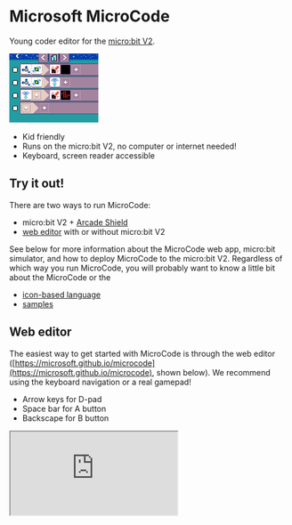 # Microsoft MicroCode

Young coder editor for the [micro:bit V2](https://microbit.org).

![Chuck a Duck MicroCode program](./images/sample_chuck_a_duck.png)

- Kid friendly
- Runs on the micro:bit V2, no computer or internet needed!
- Keyboard, screen reader accessible

## Try it out!

There are two ways to run MicroCode:

-   micro:bit V2 + [Arcade Shield](https://www.kittenbot.cc/products/newbit-arcade-shield)
-   [web editor](https://microsoft.github.io/microcode) with or without micro:bit V2

See below for more information about the MicroCode web app, micro:bit simulator, and how to deploy MicroCode to the micro:bit V2. Regardless of which way you run MicroCode, you will probably want to know a little bit about the MicroCode 
or the 

* [icon-based language](./language.md)
* [samples](./samples.md)

## Web editor

The easiest way to get started with MicroCode is through the web editor ([https://microsoft.github.io/microcode](https://microsoft.github.io/microcode), shown below). We recommend using the keyboard navigation or a real gamepad!

-   Arrow keys for D-pad
-   Space bar for A button
-   Backscape for B button


<iframe class="editor" src="https://microsoft.github.io/microcode?nofooter=1&embed=1" />

## Micro:bit simulator

From the web app, make sure that the web browser is not full screen and you will see four links at the bottom of the app (see image above):

-   **Manual** (this page)
-   **Simulator**
-   **GitHub** (this repo)
-   **Version #** (links to micro:bit hex file)

Clicking on the simulator link will open a page with the MicroCode web app on the right side and a micro:bit simulator and Jacdac dashboard on the left, as shown below. Your MicroCode program is saved, compiled and updated to the micro:bit (simulator or device) on every edit, so everything should be live and running all the time.

![micro:bit simulator and MicroCode web app](./images/webAppSimulators.jpg)

## Downloading Micro:bit V2

Click on the micro:bit button at the lower right of the screen and follow the
on-screen instructions to configure your micro:bit and pair it with the editor.
Once your micro:bit V2 is paired, the web editor will be able to download the program in your microbit.

## Contributing

This project is open source and welcomes contributions and suggestions at https://github.com/microsoft/microcode.
Read the [developer instructions](./develop.md).